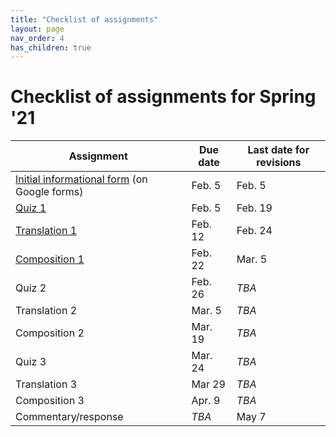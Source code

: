 ```yaml
---
title: "Checklist of assignments"
layout: page
nav_order: 4
has_children: true
---
```


# Checklist of assignments for Spring '21

| Assignment | Due date | Last date for revisions |
| --- | --- | --- |
| [Initial informational form](./infoform/)  (on Google forms) | Feb. 5 | Feb. 5 |
| [Quiz 1](./quiz1/) | Feb. 5 | Feb. 19 |
| [Translation 1](./translation1/) | Feb. 12 | Feb. 24 |
| [Composition 1](./composition1/) | Feb. 22 | Mar. 5|
| Quiz 2 | Feb. 26 | *TBA* |
| Translation 2 | Mar. 5 |  *TBA* |
| Composition 2 | Mar. 19 |  *TBA* |
| Quiz 3 | Mar. 24 |  *TBA* |
| Translation 3 | Mar 29 |  *TBA*|
| Composition 3 | Apr. 9  |  *TBA*|
| Commentary/response | *TBA* | May 7 |